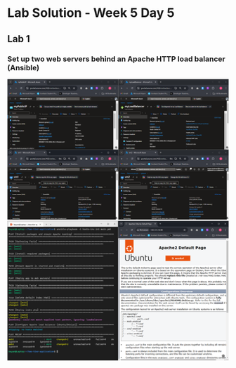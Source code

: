 # Lab Solution - Week 5 Day 5
## Lab 1
### Set up two web servers behind an Apache HTTP load balancer (Ansible)

![Screenshot 2025-10-03 193249](./Screenshot%202025-10-03%20193249.png)
![Screenshot 2025-10-03 193301](./Screenshot%202025-10-03%20193301.png)
